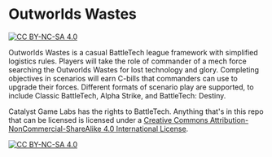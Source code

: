 [cc-by-nc-sa]: http://creativecommons.org/licenses/by-nc-sa/4.0/
[cc-by-nc-sa-image]: https://licensebuttons.net/l/by-nc-sa/4.0/88x31.png
[cc-by-nc-sa-shield]: https://img.shields.io/badge/License-CC%20BY--NC--SA%204.0-lightgrey.svg

# Outworlds Wastes

[![CC BY-NC-SA 4.0][cc-by-nc-sa-shield]][cc-by-nc-sa]

Outworlds Wastes is a casual BattleTech league framework with simplified logistics rules.
Players will take the role of commander of a mech force searching the Outworlds Wastes for lost technology and glory.
Completing objectives in scenarios will earn C-bills that commanders can use to upgrade their forces.
Different formats of scenario play are supported, to include Classic BattleTech, Alpha Strike, and BattleTech: Destiny.

Catalyst Game Labs has the rights to BattleTech.
Anything that's in this repo that can be licensed is licensed under a
[Creative Commons Attribution-NonCommercial-ShareAlike 4.0 International License][cc-by-nc-sa].

[![CC BY-NC-SA 4.0][cc-by-nc-sa-image]][cc-by-nc-sa]
